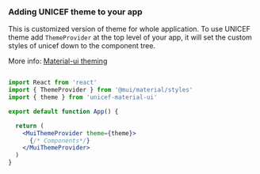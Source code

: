 ### Adding UNICEF theme to your app

This is customized version of theme for whole application. 
To use UNICEF theme add `ThemeProvider` at the top level of your app, it will set the custom styles of unicef down to the component tree. 

More info: <a href="https://mui.com/material-ui/customization/theming/">Material-ui theming</a>



```jsx static

import React from 'react'
import { ThemeProvider } from '@mui/material/styles'
import { theme } from 'unicef-material-ui'

export default function App() {

  return (
    <MuiThemeProvider theme={theme}>
      {/* Components*/}
    </MuiThemeProvider>
  )
}
```